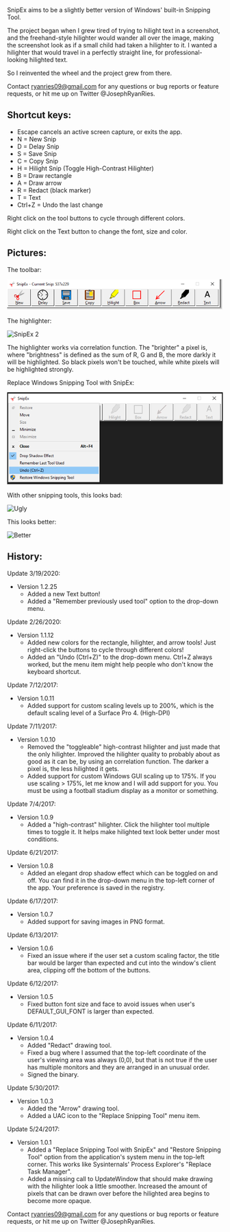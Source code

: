 SnipEx aims to be a slightly better version of Windows' built-in Snipping Tool.

The project began when I grew tired of trying to hilight text in a screenshot, and the freehand-style hilighter would wander all over the image, making the screenshot look as if a small child had taken a hilighter to it. 
I wanted a hilighter that would travel in a perfectly straight line, for professional-looking hilighted text.

So I reinvented the wheel and the project grew from there. 

Contact ryanries09@gmail.com for any questions or bug reports or feature requests, or hit me up on Twitter @JosephRyanRies.


Shortcut keys:
-------------
 - Escape cancels an active screen capture, or exits the app.
 - N = New Snip
 - D = Delay Snip
 - S = Save Snip
 - C = Copy Snip
 - H = Hilight Snip (Toggle High-Contrast Hilighter)
 - B = Draw rectangle
 - A = Draw arrow
 - R = Redact (black marker)
 - T = Text
 - Ctrl+Z = Undo the last change


Right click on the tool buttons to cycle through different colors.

Right click on the Text button to change the font, size and color.
 
Pictures:
------------- 

The toolbar:

![SnipEx 1](./pictures/snipex1.png) 

The highlighter:

![SnipEx 2](./pictures/snipex2.png)

The highlighter works via correlation function. The "brighter" a pixel is, where "brightness" is defined as the sum of R, G and B, the more darkly it will be highlighted. So black pixels won't be touched, while white pixels will be highlighted strongly.

Replace Windows Snipping Tool with SnipEx:

![SnipEx 3](./pictures/replace.png)

With other snipping tools, this looks bad:

![Ugly](./pictures/ugly.png)

This looks better:

![Better](./pictures/better.png)




History:
-------
Update 3/19/2020:
- Version 1.2.25
  - Added a new Text button!
  - Added a "Remember previously used tool" option to the drop-down menu.


Update 2/26/2020:
- Version 1.1.12
  - Added new colors for the rectangle, hilighter, and arrow tools! Just right-click the buttons to cycle through different colors!
  - Added an "Undo (Ctrl+Z)" to the drop-down menu. Ctrl+Z always worked, but the menu item might help people who don't know the keyboard shortcut.

Update 7/12/2017:
- Version 1.0.11
  - Added support for custom scaling levels up to 200%, which is the default scaling level of a Surface Pro 4. (High-DPI)
  

Update 7/11/2017:
- Version 1.0.10
  - Removed the "toggleable" high-contrast hilighter and just made that the only hilighter. Improved the hilighter quality to probably about as good as it can be, by using an correlation function. The darker a pixel is, the less hilighted it gets.
  - Added support for custom Windows GUI scaling up to 175%. If you use scaling > 175%, let me know and I will add support for you. You must be using a football stadium display as a monitor or something.


Update 7/4/2017:
- Version 1.0.9
  - Added a "high-contrast" hilighter. Click the hilighter tool multiple times to toggle it. It helps make hilighted text look better under most conditions.

  
Update 6/21/2017:
- Version 1.0.8
  - Added an elegant drop shadow effect which can be toggled on and off. You can find it in the drop-down menu in the top-left corner of the app. Your preference is saved in the registry.

  
Update 6/17/2017:
- Version 1.0.7
  - Added support for saving images in PNG format.

  
Update 6/13/2017:
- Version 1.0.6
  - Fixed an issue where if the user set a custom scaling factor, the title bar would be larger than expected and cut into the window's client area, clipping off the bottom of the buttons.

  
Update 6/12/2017:
- Version 1.0.5
  - Fixed button font size and face to avoid issues when user's DEFAULT_GUI_FONT is larger than expected.
  
  
Update 6/11/2017:
- Version 1.0.4
  - Added "Redact" drawing tool.
  - Fixed a bug where I assumed that the top-left coordinate of the user's viewing area was always (0,0), but that is not true if the user has multiple monitors and they are arranged in an unusual order.
  - Signed the binary.


Update 5/30/2017:
- Version 1.0.3
  - Added the "Arrow" drawing tool.
  - Added a UAC icon to the "Replace Snipping Tool" menu item.

  
Update 5/24/2017:
- Version 1.0.1
  - Added a "Replace Snipping Tool with SnipEx" and "Restore Snipping Tool" option from the application's system menu in the top-left corner. This works like Sysinternals' Process Explorer's "Replace Task Manager".
  - Added a missing call to UpdateWindow that should make drawing with the hilighter look a little smoother. Increased the amount of pixels that can be drawn over before the hilighted area begins to become more opaque.
 
 
Contact ryanries09@gmail.com for any questions or bug reports or feature requests, or hit me up on Twitter @JosephRyanRies.